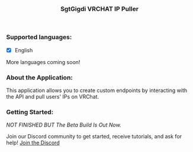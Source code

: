 <div align=center>

  ### SgtGigdi VRCHAT IP Puller
  
</div>
<br>

### Supported languages:
 - [x] English

More languages coming soon!

### About the Application:
This application allows you to create custom endpoints by interacting with the API and pull users' IPs on VRChat.

### Getting Started:
*NOT FINISHED BUT The Beta Build Is Out Now.*

Join our Discord community to get started, receive tutorials, and ask for help!
[Join the Discord](https://discord.gg/7cyrKZcj8W)
